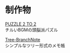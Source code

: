 # 制作物

[PUZZLE 2 TO 2](/PUZZLE2TO2/index.md)<br>
チルいBGMの頭脳派パズル

[Tree-BranchNote](/Tree-BranchNote/index.md)<br>
シンプルなツリー形式のメモ帳